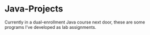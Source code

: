 # Java-Projects
Currently in a dual-enrollment Java course next door, these are some programs I've developed as lab assignments.
